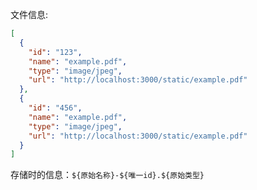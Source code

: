 文件信息:

```json
[
  {
    "id": "123",
    "name": "example.pdf",
    "type": "image/jpeg",
    "url": "http://localhost:3000/static/example.pdf"
  },
  {
    "id": "456",
    "name": "example.pdf",
    "type": "image/jpeg",
    "url": "http://localhost:3000/static/example.pdf"
  }
]
```

存储时的信息：`${原始名称}-${唯一id}.${原始类型}`
